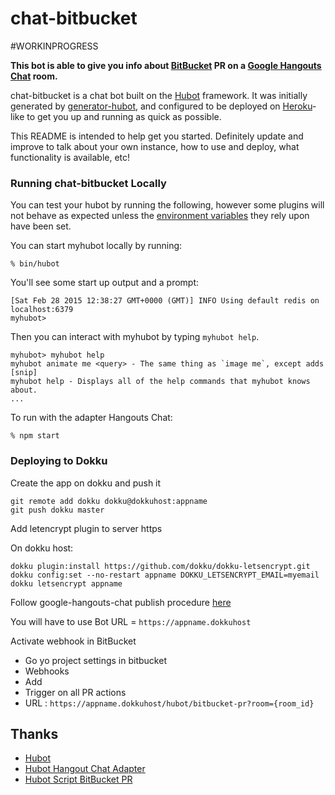 # chat-bitbucket

#WORKINPROGRESS

**This bot is able to give you info about [BitBucket](https://bitbucket.org) PR on a [Google Hangouts Chat](https://chat.google.com/) room.**

chat-bitbucket is a chat bot built on the [Hubot][hubot] framework. It was
initially generated by [generator-hubot][generator-hubot], and configured to be
deployed on [Heroku][heroku]-like to get you up and running as quick as possible.



This README is intended to help get you started. Definitely update and improve
to talk about your own instance, how to use and deploy, what functionality is
available, etc!

[heroku]: http://www.heroku.com
[hubot]: http://hubot.github.com
[generator-hubot]: https://github.com/github/generator-hubot

### Running chat-bitbucket Locally

You can test your hubot by running the following, however some plugins will not
behave as expected unless the [environment variables](#configuration) they rely
upon have been set.

You can start myhubot locally by running:

    % bin/hubot

You'll see some start up output and a prompt:

    [Sat Feb 28 2015 12:38:27 GMT+0000 (GMT)] INFO Using default redis on localhost:6379
    myhubot>

Then you can interact with myhubot by typing `myhubot help`.

    myhubot> myhubot help
    myhubot animate me <query> - The same thing as `image me`, except adds [snip]
    myhubot help - Displays all of the help commands that myhubot knows about.
    ...

To run with the adapter Hangouts Chat:

    % npm start

### Deploying to Dokku

Create the app on dokku and push it

```
git remote add dokku dokku@dokkuhost:appname
git push dokku master
```

Add letencrypt plugin to server https

On dokku host:

```
dokku plugin:install https://github.com/dokku/dokku-letsencrypt.git
dokku config:set --no-restart appname DOKKU_LETSENCRYPT_EMAIL=myemail
dokku letsencrypt appname
```

Follow google-hangouts-chat publish procedure [here](https://developers.google.com/hangouts/chat/how-tos/bots-publish)

You will have to use Bot URL = ``https://appname.dokkuhost``

Activate webhook in BitBucket

- Go yo project settings in bitbucket
- Webhooks
- Add
- Trigger on all PR actions
- URL : ``https://appname.dokkuhost/hubot/bitbucket-pr?room={room_id}``

## Thanks

- [Hubot](https://hubot.github.com/)
- [Hubot Hangout Chat Adapter](https://github.com/gsuitedevs/hubot-google-hangouts-chat)
- [Hubot Script BitBucket PR](https://github.com/hubot-scripts/hubot-bitbucket-pr)
